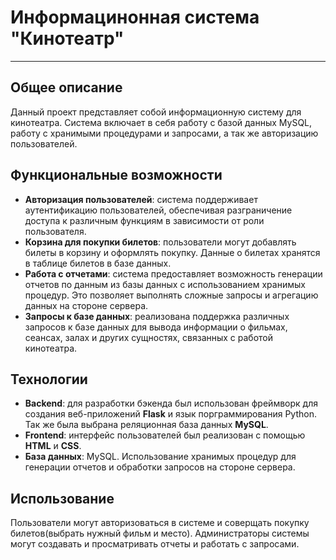 # Информацинонная система "Кинотеатр"
___

## Общее описание 
Данный проект представляет собой информационную систему для кинотеатра.
Система включает в себя работу с базой данных MySQL, работу с хранимыми процедурами и запросами, а так же авторизацию пользователей. 

## Функциональные возможности
+ **Авторизация пользователей**: система поддерживает аутентификацию пользователей, обеспечивая разграничение доступа к различным функциям в зависимости от роли пользователя.
+ **Корзина для покупки билетов**: пользователи могут добавлять билеты в корзину и оформлять покупку. Данные о билетах хранятся в таблице билетов в базе данных.
+ **Работа с отчетами**: система предоставляет возможность генерации отчетов по данным из базы данных с использованием хранимых процедур. Это позволяет выполнять сложные запросы и агрегацию данных на стороне сервера.
+ **Запросы к базе данных**: реализована поддержка различных запросов к базе данных для вывода информации о фильмах, сеансах, залах и других сущностях, связанных с работой кинотеатра.

## Технологии 
+ **Backend**: для разработки бэкенда был использован фреймворк для создания веб-приложений **Flask** и язык порграммирования Python. Так же была выбрана реляционная база данных **MySQL**.
+ **Frontend**: интерфейс пользователей был реализован с помощью **HTML** и **CSS**. 
+ **База данных**: MySQL. Использование хранимых процедур для генерации отчетов и обработки запросов на стороне сервера.

## Использование
Пользователи могут авторизоваться в системе и соверщать покупку билетов(выбрать нужный фильм и место).
Администраторы системы могут создавать и просматривать отчеты и работать с запросами. 
